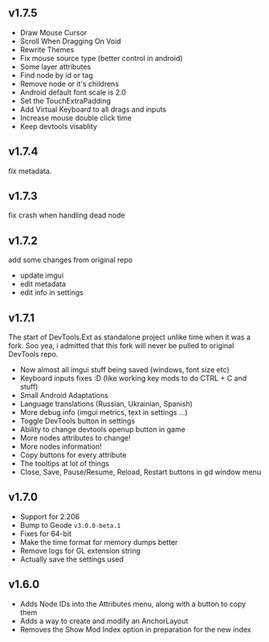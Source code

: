 ## v1.7.5
- Draw Mouse Cursor
- Scroll When Dragging On Void
- Rewrite Themes
- Fix mouse source type (better control in android)
- Some layer attributes
- Find node by id or tag
- Remove node or it's childrens
- Android default font scale is 2.0
- Set the TouchExtraPadding
- Add Virtual Keyboard to all drags and inputs
- Increase mouse double click time
- Keep devtools visablity 

## v1.7.4
fix metadata.

## v1.7.3
fix crash when handling dead node

## v1.7.2
add some changes from original repo
- update imgui
- edit metadata
- edit info in settings

## v1.7.1
The start of DevTools.Ext as standalone project unlike time when it was a fork.
Soo yea, i admitted that this fork will never be pulled to original DevTools repo.

* Now almost all imgui stuff being saved (windows, font size etc)
* Keyboard inputs fixes :D (like working key mods to do CTRL + C and stuff)
* Small Android Adaptations
* Language translations (Russian, Ukrainian, Spanish)
* More debug info (imgui metrics, text in settings ...)
* Toggle DevTools button in settings
* Ability to change devtools openup button in game
* More nodes attributes to change!
* More nodes information!
* Copy buttons for every attribute
* The tooltips at lot of things
* Close, Save, Pause/Resume, Reload, Restart buttons in gd window menu

## v1.7.0

* Support for 2.206
* Bump to Geode `v3.0.0-beta.1`
* Fixes for 64-bit
* Make the time format for memory dumps better
* Remove logs for GL extension string
* Actually save the settings used

## v1.6.0

* Adds Node IDs into the Attributes menu, along with a button to copy them
* Adds a way to create and modify an AnchorLayout
* Removes the Show Mod Index option in preparation for the new index